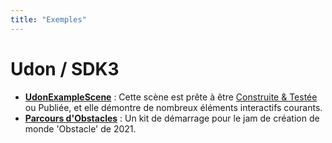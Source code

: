 ```yaml
---
title: "Exemples"
---
```

# Udon / SDK3

* **[UdonExampleScene](/worlds/examples/udon-example-scene)** : Cette scène est prête à être [Construite & Testée](/worlds/udon/using-build-test) ou Publiée, et elle démontre de nombreux éléments interactifs courants.
* **[Parcours d'Obstacles](/worlds/examples/obstacle-course)** : Un kit de démarrage pour le jam de création de monde 'Obstacle' de 2021.
